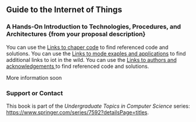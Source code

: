 ## Guide to the Internet of Things
### A Hands-On Introduction to Technologies, Procedures, and Architectures  {from your proposal description}

You can use the [Links to chaper code](https://github.com/internetofthingsbook/home/edit/main/code.md) to find referenced code and solutions.
You can use the [Links to mode exaples and applications](https://github.com/internetofthingsbook/home/edit/main/links.md) to find additional links to iot in the wild.
You can use the [Links to authors and acknowledgements ](https://github.com/internetofthingsbook/home/edit/main/authors.md) to find referenced code and solutions.

More information soon


### Support or Contact

This book is part of the *Undergraduate Topics in Computer Science* series:  https://www.springer.com/series/7592?detailsPage=titles. 
